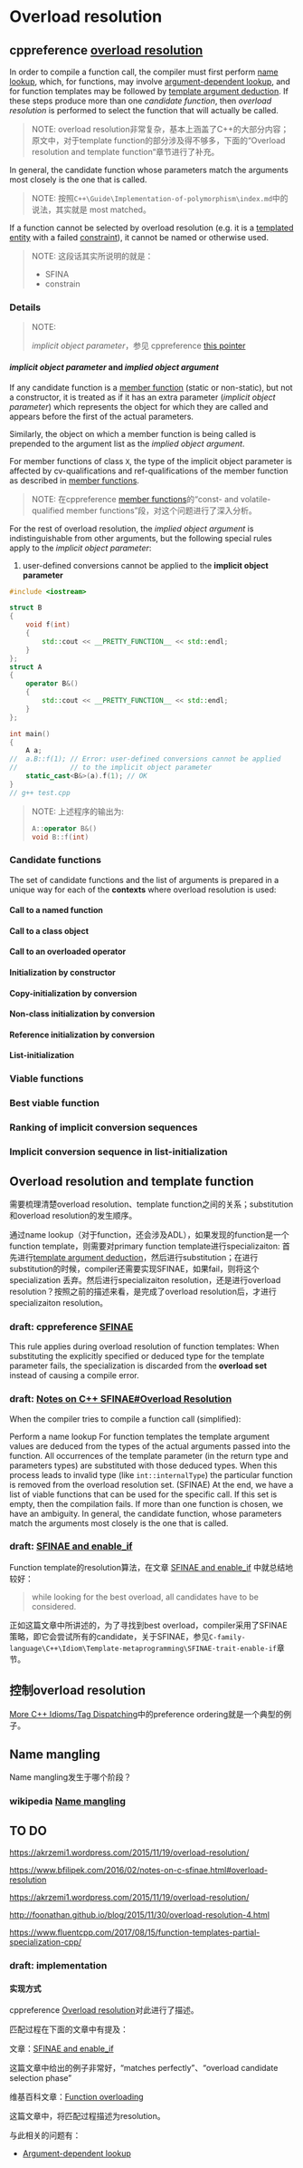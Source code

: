 # Overload resolution



## cppreference [overload resolution](https://en.cppreference.com/w/cpp/language/overload_resolution)

In order to compile a function call, the compiler must first perform [name lookup](https://en.cppreference.com/w/cpp/language/lookup), which, for functions, may involve [argument-dependent lookup](https://en.cppreference.com/w/cpp/language/adl), and for function templates may be followed by [template argument deduction](https://en.cppreference.com/w/cpp/language/template_argument_deduction). If these steps produce more than one *candidate function*, then *overload resolution* is performed to select the function that will actually be called.

> NOTE: overload resolution非常复杂，基本上涵盖了C++的大部分内容；原文中，对于template function的部分涉及得不够多，下面的“Overload resolution and template function“章节进行了补充。

In general, the candidate function whose parameters match the arguments most closely is the one that is called.

> NOTE: 按照`C++\Guide\Implementation-of-polymorphism\index.md`中的说法，其实就是 most matched。

If a function cannot be selected by overload resolution (e.g. it is a [templated entity](https://en.cppreference.com/w/cpp/language/templates#Templated_entity) with a failed [constraint](https://en.cppreference.com/w/cpp/language/constraints)), it cannot be named or otherwise used.

> NOTE: 这段话其实所说明的就是：
>
> - SFINA
> - constrain

### Details

> NOTE: 
>
> *implicit object parameter*，参见 cppreference [this pointer](https://en.cppreference.com/w/cpp/language/this)

#### *implicit object parameter* and *implied object argument*

If any candidate function is a [member function](https://en.cppreference.com/w/cpp/language/member_functions) (static or non-static), but not a constructor, it is treated as if it has an extra parameter (*implicit object parameter*) which represents the object for which they are called and appears before the first of the actual parameters.

Similarly, the object on which a member function is being called is prepended to the argument list as the *implied object argument*.



For member functions of class `X`, the type of the implicit object parameter is affected by cv-qualifications and ref-qualifications of the member function as described in [member functions](https://en.cppreference.com/w/cpp/language/member_functions).

> NOTE: 在cppreference [member functions](https://en.cppreference.com/w/cpp/language/member_functions)的“const- and volatile-qualified member functions”段，对这个问题进行了深入分析。

For the rest of overload resolution, the *implied object argument* is indistinguishable from other arguments, but the following special rules apply to the *implicit object parameter*:

1) user-defined conversions cannot be applied to the **implicit object parameter**

```c++
#include <iostream>

struct B
{
	void f(int)
	{
		std::cout << __PRETTY_FUNCTION__ << std::endl;
	}
};
struct A
{
	operator B&()
	{
		std::cout << __PRETTY_FUNCTION__ << std::endl;
	}
};

int main()
{
	A a;
//	a.B::f(1); // Error: user-defined conversions cannot be applied
//			   // to the implicit object parameter
	static_cast<B&>(a).f(1); // OK
}
// g++ test.cpp

```

> NOTE: 上述程序的输出为:
>
> ```C++
> A::operator B&()
> void B::f(int)
> ```





### Candidate functions

The set of candidate functions and the list of arguments is prepared in a unique way for each of the **contexts** where overload resolution is used:

#### Call to a named function

#### Call to a class object

#### Call to an overloaded operator

#### Initialization by constructor

#### Copy-initialization by conversion

#### Non-class initialization by conversion

#### Reference initialization by conversion

#### List-initialization

### Viable functions

### Best viable function

### Ranking of implicit conversion sequences

### Implicit conversion sequence in list-initialization



## Overload resolution and template function

需要梳理清楚overload resolution、template function之间的关系；substitution和overload resolution的发生顺序。

通过name lookup（对于function，还会涉及ADL），如果发现的function是一个function template，则需要对primary function template进行specializaiton: 首先进行[template argument deduction](https://en.cppreference.com/w/cpp/language/template_argument_deduction)，然后进行substitution；在进行substitution的时候，compiler还需要实现SFINAE，如果fail，则将这个specialization 丢弃。然后进行specializaiton resolution，还是进行overload resolution？按照之前的描述来看，是完成了overload resolution后，才进行specializaiton resolution。



### draft: cppreference [SFINAE](https://en.cppreference.com/w/cpp/language/sfinae)

This rule applies during overload resolution of function templates: When substituting the explicitly specified or deduced type for the template parameter fails, the specialization is discarded from the **overload set** instead of causing a compile error.



### draft: [Notes on C++ SFINAE#Overload Resolution](https://www.bfilipek.com/2016/02/notes-on-c-sfinae.html#overload-resolution)

When the compiler tries to compile a function call (simplified):

Perform a name lookup
For function templates the template argument values are deduced from the types of the actual arguments passed into the function.
All occurrences of the template parameter (in the return type and parameters types) are substituted with those deduced types.
When this process leads to invalid type (like `int::internalType`) the particular function is removed from the overload resolution set. (SFINAE)
At the end, we have a list of viable functions that can be used for the specific call. If this set is empty, then the compilation fails. If more than one function is chosen, we have an ambiguity. In general, the candidate function, whose parameters match the arguments most closely is the one that is called.



### draft: [SFINAE and enable_if](https://eli.thegreenplace.net/2014/sfinae-and-enable_if/) 

Function template的resolution算法，在文章 [SFINAE and enable_if](https://eli.thegreenplace.net/2014/sfinae-and-enable_if/) 中就总结地较好：

> while looking for the best overload, all candidates have to be considered. 

正如这篇文章中所讲述的，为了寻找到best overload，compiler采用了SFINAE策略，即它会尝试所有的candidate，关于SFINAE，参见`C-family-language\C++\Idiom\Template-metaprogramming\SFINAE-trait-enable-if`章节。





## 控制overload resolution

[More C++ Idioms/Tag Dispatching](https://en.wikibooks.org/wiki/More_C%2B%2B_Idioms/Tag_Dispatching)中的preference ordering就是一个典型的例子。



## Name mangling

Name mangling发生于哪个阶段？



### wikipedia [Name mangling](https://en.wikipedia.org/wiki/Name_mangling)





## TO DO



https://akrzemi1.wordpress.com/2015/11/19/overload-resolution/


https://www.bfilipek.com/2016/02/notes-on-c-sfinae.html#overload-resolution

https://akrzemi1.wordpress.com/2015/11/19/overload-resolution/

http://foonathan.github.io/blog/2015/11/30/overload-resolution-4.html

https://www.fluentcpp.com/2017/08/15/function-templates-partial-specialization-cpp/

### draft: implementation



#### 实现方式

cppreference [Overload resolution](https://en.cppreference.com/w/cpp/language/overload_resolution)对此进行了描述。





匹配过程在下面的文章中有提及：

文章：[SFINAE and enable_if](https://eli.thegreenplace.net/2014/sfinae-and-enable_if/)

这篇文章中给出的例子非常好，“matches perfectly”、“overload candidate selection phase”

维基百科文章：[Function overloading](https://en.wikipedia.org/wiki/Function_overloading)

这篇文章中，将匹配过程描述为resolution。

与此相关的问题有：

- [Argument-dependent lookup](https://en.cppreference.com/w/cpp/language/adl)


